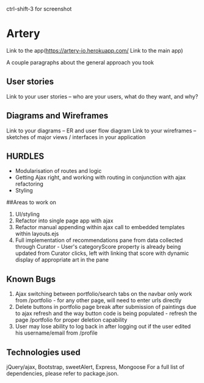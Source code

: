 ctrl-shift-3 for screenshot
# Artery
Link to the app(https://artery-io.herokuapp.com/ Link to the main app)

A couple paragraphs about the general approach you took

## User stories
Link to your user stories – who are your users, what do they want, and why?

## Diagrams and Wireframes
Link to your diagrams – ER and user flow diagram
Link to your wireframes – sketches of major views / interfaces in your application

## HURDLES
* Modularisation of routes and logic
* Getting Ajax right, and working with routing in conjunction with ajax refactoring
* Styling

##Areas to work on
1. UI/styling
2. Refactor into single page app with ajax
3. Refactor manual appending within ajax call to embedded templates within layouts.ejs
4. Full implementation of recommendations pane from data collected through Curator - User's categoryScore property is already being updated from Curator clicks, left with linking that score with dynamic display of appropriate art in the pane

## Known Bugs
1. Ajax switching between portfolio/search tabs on the navbar only work from /portfolio - for any other page, will need to enter urls directly
2. Delete buttons in portfolio page break after submission of paintings due to ajax refresh and the way button code is being populated - refresh the page /portfolio for proper deletion capability
3. User may lose ability to log back in after logging out if the user edited his username/email from /profile

## Technologies used
jQuery/ajax, Bootstrap, sweetAlert, Express, Mongoose
For a full list of dependencies, please refer to package.json.
